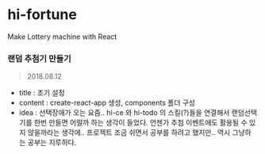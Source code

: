 # hi-fortune
Make Lottery machine with React

### 랜덤 추첨기 만들기

> 2018.08.12
  - title : 초기 설정
  - content : create-react-app 생성, components 폴더 구성
  - idea : 선택장애가 오는 요즘.. hi-ce 와 hi-todo 의 스킬(?)들을 연결해서
           랜덤선택기를 한번 만들면 어떨까 하는 생각이 들었다.
           언젠가 추첨 이벤트에도 활용될 수 있지 않을까라는 생각에..
           프로젝트 조금 쉬면서 공부를 하려고 했지만.. 역시 그냥하는 공부는 지루하다.